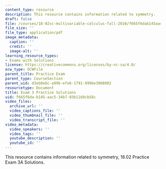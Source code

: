 ```yaml
---
content_type: resource
description: This resource contains information related to symmetry.
draft: false
file: /courses/18-02sc-multivariable-calculus-fall-2010/f665f6dab145aac534b703b1160cb58c_MIT18_02SC_prac3Asol.pdf
file_size: ''
file_type: application/pdf
image_metadata:
  caption: ''
  credit: ''
  image-alt: ''
learning_resource_types:
- Exams with Solutions
license: https://creativecommons.org/licenses/by-nc-sa/4.0/
ocw_type: OCWFile
parent_title: Practice Exam
parent_type: CourseSection
parent_uid: d3eb0ebc-a99b-efe6-1791-999be3008002
resourcetype: Document
title: Exam 3 Practice Solutions
uid: f665f6da-b145-aac5-34b7-03b1160cb58c
video_files:
  archive_url: ''
  video_captions_file: ''
  video_thumbnail_file: ''
  video_transcript_file: ''
video_metadata:
  video_speakers: ''
  video_tags: ''
  youtube_description: ''
  youtube_id: ''
---
```

This resource contains information related to symmetry, 18.02 Practice Exam 3A Solutions.